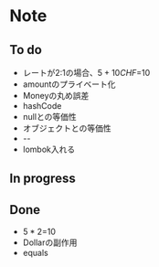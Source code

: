 Note
==

## To do
* レートが2:1の場合、$5+10CHF=$10
* amountのプライベート化
* Moneyの丸め誤差
* hashCode
* nullとの等価性
* オブジェクトとの等価性
* --
* lombok入れる

## In progress

## Done
* $5*2=$10
* Dollarの副作用
* equals

